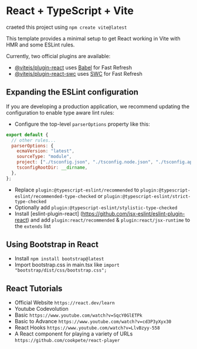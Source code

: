 # React + TypeScript + Vite

craeted this project using `npm create vite@latest`

This template provides a minimal setup to get React working in Vite with HMR and some ESLint rules.

Currently, two official plugins are available:

- [@vitejs/plugin-react](https://github.com/vitejs/vite-plugin-react/blob/main/packages/plugin-react/README.md) uses [Babel](https://babeljs.io/) for Fast Refresh
- [@vitejs/plugin-react-swc](https://github.com/vitejs/vite-plugin-react-swc) uses [SWC](https://swc.rs/) for Fast Refresh

## Expanding the ESLint configuration

If you are developing a production application, we recommend updating the configuration to enable type aware lint rules:

- Configure the top-level `parserOptions` property like this:

```js
export default {
  // other rules...
  parserOptions: {
    ecmaVersion: "latest",
    sourceType: "module",
    project: ["./tsconfig.json", "./tsconfig.node.json", "./tsconfig.app.json"],
    tsconfigRootDir: __dirname,
  },
};
```

- Replace `plugin:@typescript-eslint/recommended` to `plugin:@typescript-eslint/recommended-type-checked` or `plugin:@typescript-eslint/strict-type-checked`
- Optionally add `plugin:@typescript-eslint/stylistic-type-checked`
- Install [eslint-plugin-react] (https://github.com/jsx-eslint/eslint-plugin-react) and add `plugin:react/recommended` & `plugin:react/jsx-runtime` to the `extends` list

## Using Bootstrap in React

- Install `npm install bootstrap@latest`
- Import bootstrap.css in main.tsx like `import "bootstrap/dist/css/bootstrap.css";`

## React Tutorials

- Official Website `https://react.dev/learn`
- Youtube Codevolution
- Basic `https://www.youtube.com/watch?v=SqcY0GlETPk`
- Basic to Advance `https://www.youtube.com/watch?v=cd3P3yXyx30`
- React Hooks `https://www.youtube.com/watch?v=LlvBzyy-558`
- A React component for playing a variety of URLs `https://github.com/cookpete/react-player`
